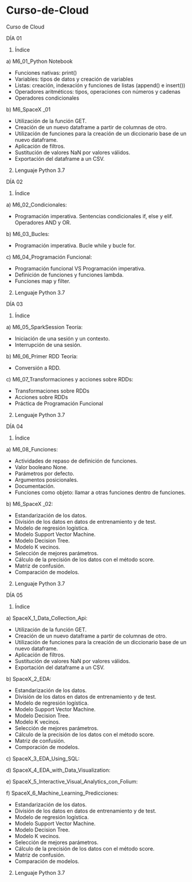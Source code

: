 # Curso-de-Cloud
Curso de Cloud

DÍA 01

  1. Índice

a) M6_01_Python Notebook
  - Funciones nativas: print()
  - Variables: tipos de datos y creación de variables
  - Listas: creación, indexación y funciones de listas (append() e insert())
  - Operadores aritméticos: tipos, operaciones con números y cadenas
  - Operadores condicionales
  
b) M6_SpaceX _01
  - Utilización de la función GET.
  - Creación de un nuevo dataframe a partir de columnas de otro.
  - Utilización de funciones para la creación de un diccionario base de un nuevo dataframe.
  - Aplicación de filtros.
  - Sustitución de valores NaN por valores válidos.
  - Exportación del dataframe a un CSV.
  
  2. Lenguaje Python 3.7

DÍA 02

  1. Índice

a) M6_02_Condicionales:
  - Programación imperativa. Sentencias condicionales if, else y elif. Operadores AND y OR.
  
b) M6_03_Bucles:
  - Programación imperativa. Bucle while y bucle for.
  
c) M6_04_Programación Funcional:
  - Programación funcional VS Programación imperativa. 
  - Definición de funciones y funciones lambda.
  - Funciones map y filter.
  
  2. Lenguaje Python 3.7

DÍA 03

  1. Índice

a) M6_05_SparkSession Teoría:
  - Iniciación de una sesión y un contexto.
  - Interrupción de una sesión.
  
b) M6_06_Primer RDD Teoría:
  - Conversión a RDD.
  
c) M6_07_Transformaciones y acciones sobre RDDs:
  - Transformaciones sobre RDDs
  - Acciones sobre RDDs
  - Práctica de Programación Funcional
  
  2. Lenguaje Python 3.7

DÍA 04

  1. Índice

a) M6_08_Funciones:
  - Actividades de repaso de definición de funciones.
  - Valor booleano None.
  - Parámetros por defecto.
  - Argumentos posicionales.
  - Documentación.
  - Funciones como objeto: llamar a otras funciones dentro de funciones.
  
b) M6_SpaceX _02:
  - Estandarización de los datos.
  - División de los datos en datos de entrenamiento y de test.
  - Modelo de regresión logística.
  - Modelo Support Vector Machine.
  - Modelo Decision Tree.
  - Modelo K vecinos.
  - Selección de mejores parámetros.
  - Cálculo de la precisión de los datos con el método score.
  - Matriz de confusión.
  - Comparación de modelos.
  
  2. Lenguaje Python 3.7

DÍA 05

  1. Índice

a) SpaceX_1_Data_Collection_Api:
  - Utilización de la función GET.
  - Creación de un nuevo dataframe a partir de columnas de otro.
  - Utilización de funciones para la creación de un diccionario base de un nuevo dataframe.
  - Aplicación de filtros.
  - Sustitución de valores NaN por valores válidos.
  - Exportación del dataframe a un CSV.
  
b) SpaceX_2_EDA:
  - Estandarización de los datos.
  - División de los datos en datos de entrenamiento y de test.
  - Modelo de regresión logística.
  - Modelo Support Vector Machine.
  - Modelo Decision Tree.
  - Modelo K vecinos.
  - Selección de mejores parámetros.
  - Cálculo de la precisión de los datos con el método score.
  - Matriz de confusión.
  - Comporación de modelos.
  
c) SpaceX_3_EDA_Using_SQL:


d) SpaceX_4_EDA_with_Data_Visualization:

e) SpaceX_5_Interactive_Visual_Analytics_con_Folium:

f) SpaceX_6_Machine_Learning_Predicciones:
  - Estandarización de los datos.
  - División de los datos en datos de entrenamiento y de test.
  - Modelo de regresión logística.
  - Modelo Support Vector Machine.
  - Modelo Decision Tree.
  - Modelo K vecinos.
  - Selección de mejores parámetros.
  - Cálculo de la precisión de los datos con el método score.
  - Matriz de confusión.
  - Comparación de modelos.
  
  2. Lenguaje Python 3.7

